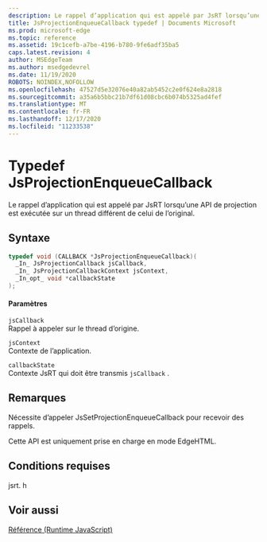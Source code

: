 ```yaml
---
description: Le rappel d’application qui est appelé par JsRT lorsqu’une API de projection est exécutée sur un thread différent de celui de l’original.
title: JsProjectionEnqueueCallback typedef | Documents Microsoft
ms.prod: microsoft-edge
ms.topic: reference
ms.assetid: 19c1cefb-a7be-4196-b780-9fe6adf35ba5
caps.latest.revision: 4
author: MSEdgeTeam
ms.author: msedgedevrel
ms.date: 11/19/2020
ROBOTS: NOINDEX,NOFOLLOW
ms.openlocfilehash: 47527d5e32076e40a82ab5452c2e0f624e8a2818
ms.sourcegitcommit: a35a6b5bbc21b7df61d08cbc6b074b5325ad4fef
ms.translationtype: MT
ms.contentlocale: fr-FR
ms.lasthandoff: 12/17/2020
ms.locfileid: "11233538"
---
```

# Typedef JsProjectionEnqueueCallback

Le rappel d’application qui est appelé par JsRT lorsqu’une API de projection est exécutée sur un thread différent de celui de l’original.  
  
## Syntaxe  
  
```cpp  
typedef void (CALLBACK *JsProjectionEnqueueCallback)(  
  _In_ JsProjectionCallback jsCallback,  
  _In_ JsProjectionCallbackContext jsContext,  
  _In_opt_ void *callbackState  
);  
```  
  
#### Paramètres  
 `jsCallback`  
 Rappel à appeler sur le thread d’origine.  
  
 `jsContext`  
 Contexte de l’application.  
  
 `callbackState`  
 Contexte JsRT qui doit être transmis `jsCallback` .  
  
## Remarques  
 Nécessite d’appeler JsSetProjectionEnqueueCallback pour recevoir des rappels.  
  
 Cette API est uniquement prise en charge en mode EdgeHTML.  
  
## Conditions requises  
 jsrt. h  
  
## Voir aussi  
 [Référence (Runtime JavaScript)](../chakra-hosting/reference-javascript-runtime.md)
